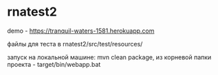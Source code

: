 # rnatest2

demo - https://tranquil-waters-1581.herokuapp.com

файлы для теста в rnatest2/src/test/resources/

запуск на локальной машине:
mvn clean package, из корневой папки проекта - target/bin/webapp.bat
